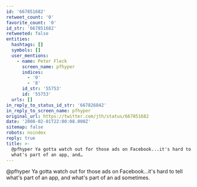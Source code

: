 ```yaml
---
id: '667851682'
retweet_count: '0'
favorite_count: '0'
id_str: '667851682'
retweeted: false
entities:
  hashtags: []
  symbols: []
  user_mentions:
    - name: Peter Fleck
      screen_name: pfhyper
      indices:
        - '0'
        - '8'
      id_str: '55753'
      id: '55753'
  urls: []
in_reply_to_status_id_str: '667826842'
in_reply_to_screen_name: pfhyper
original_url: https://twitter.com/jth/status/667851682
date: '2008-02-01T22:00:08.000Z'
sitemap: false
robots: noindex
reply: true
title: >-
  @pfhyper Ya gotta watch out for those ads on Facebook...it's hard to tell
  what's part of an app, and…
---
```


@pfhyper Ya gotta watch out for those ads on Facebook...it's hard to tell what's part of an app, and what's part of an ad sometimes.
